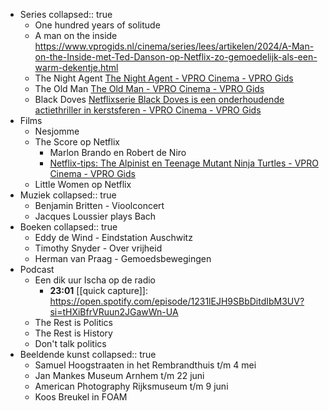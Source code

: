 - Series
  collapsed:: true
	- One hundred years of solitude
	- A man on the inside
	  https://www.vprogids.nl/cinema/series/lees/artikelen/2024/A-Man-on-the-Inside-met-Ted-Danson-op-Netflix-zo-gemoedelijk-als-een-warm-dekentje.html
	- The Night Agent
	  [The Night Agent - VPRO Cinema - VPRO Gids](https://www.vprogids.nl/cinema/series/serie~15141514~the-night-agent~.html)
	- The Old Man
	  [The Old Man - VPRO Cinema - VPRO Gids](https://www.vprogids.nl/cinema/series/serie~14623975~the-old-man~.html)
	- Black Doves
	  [Netflixserie Black Doves is een onderhoudende actiethriller in kerstsferen - VPRO Cinema - VPRO Gids](https://www.vprogids.nl/cinema/series/lees/artikelen/2024/Black-Doves--onderhoudende-actiethriller-in-kerstsferen-op-Netflix.html)
- Films
	- Nesjomme
	- The Score op Netflix
		- Marlon Brando en Robert de Niro
		- [Netflix-tips: The Alpinist en Teenage Mutant Ninja Turtles - VPRO Cinema - VPRO Gids](https://www.vprogids.nl/cinema/lees/artikelen/specials/netflix/2025/Netflix-tips--The-Alpinist-en-Teenage-Mutant-Ninja-Turtles.html)
	- Little Women op Netflix
- Muziek
  collapsed:: true
	- Benjamin Britten - Vioolconcert
	- Jacques Loussier plays Bach
- Boeken
  collapsed:: true
	- Eddy de Wind - Eindstation Auschwitz
	- Timothy Snyder - Over vrijheid
	- Herman van Praag - Gemoedsbewegingen
- Podcast
	- Een dik uur Ischa op de radio
		- **23:01** [[quick capture]]:  https://open.spotify.com/episode/1231lEJH9SBbDitdIbM3UV?si=tHXiBfrVRuun2JGawWn-UA
	- The Rest is Politics
	- The Rest is History
	- Don't talk politics
- Beeldende kunst
  collapsed:: true
	- Samuel Hoogstraaten in het Rembrandthuis t/m 4 mei
	- Jan Mankes Museum Arnhem t/m 22 juni
	- American Photography Rijksmuseum t/m 9 juni
	- Koos Breukel in FOAM